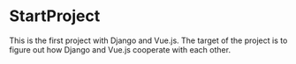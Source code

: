 # StartProject
This is the first project with Django and Vue.js. The target of the project is to figure out how Django and Vue.js cooperate with each other.
